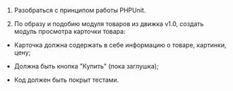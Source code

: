 
1. Разобраться с принципом работы PHPUnit.
  
2. По образу и подобию модуля товаров из движка v1.0, создать модуль просмотра карточки товара:

- Карточка должна содержать в себе информацию о товаре, картинки, цену;

- Должна быть кнопка "Купить" (пока заглушка);

- Код должен быть покрыт тестами.

